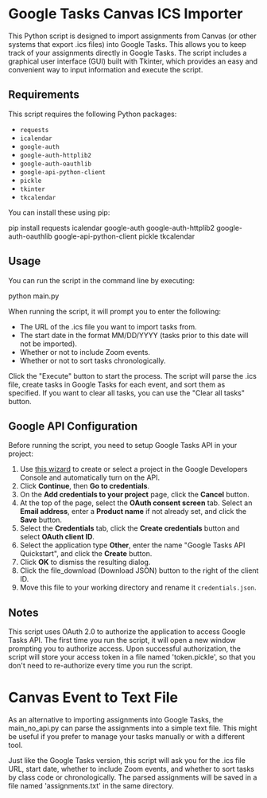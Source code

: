 # Google Tasks Canvas ICS Importer

This Python script is designed to import assignments from Canvas (or other systems that export .ics files) into Google Tasks. This allows you to keep track of your assignments directly in Google Tasks. The script includes a graphical user interface (GUI) built with Tkinter, which provides an easy and convenient way to input information and execute the script.

## Requirements

This script requires the following Python packages:

- `requests`
- `icalendar`
- `google-auth`
- `google-auth-httplib2`
- `google-auth-oauthlib`
- `google-api-python-client`
- `pickle`
- `tkinter`
- `tkcalendar`

You can install these using pip:

pip install requests icalendar google-auth google-auth-httplib2 google-auth-oauthlib google-api-python-client pickle tkcalendar

## Usage

You can run the script in the command line by executing:

python main.py

When running the script, it will prompt you to enter the following:

- The URL of the .ics file you want to import tasks from.
- The start date in the format MM/DD/YYYY (tasks prior to this date will not be imported).
- Whether or not to include Zoom events.
- Whether or not to sort tasks chronologically.

Click the "Execute" button to start the process. The script will parse the .ics file, create tasks in Google Tasks for each event, and sort them as specified. If you want to clear all tasks, you can use the "Clear all tasks" button.

## Google API Configuration

Before running the script, you need to setup Google Tasks API in your project:

1. Use [this wizard](https://console.developers.google.com/start/api?id=tasks) to create or select a project in the Google Developers Console and automatically turn on the API. 
2. Click **Continue**, then **Go to credentials**.
3. On the **Add credentials to your project** page, click the **Cancel** button.
4. At the top of the page, select the **OAuth consent screen** tab. Select an **Email address**, enter a **Product name** if not already set, and click the **Save** button.
5. Select the **Credentials** tab, click the **Create credentials** button and select **OAuth client ID**.
6. Select the application type **Other**, enter the name "Google Tasks API Quickstart", and click the **Create** button.
7. Click **OK** to dismiss the resulting dialog.
8. Click the file_download (Download JSON) button to the right of the client ID.
9. Move this file to your working directory and rename it `credentials.json`.

## Notes

This script uses OAuth 2.0 to authorize the application to access Google Tasks API. The first time you run the script, it will open a new window prompting you to authorize access. Upon successful authorization, the script will store your access token in a file named 'token.pickle', so that you don't need to re-authorize every time you run the script.

# Canvas Event to Text File

As an alternative to importing assignments into Google Tasks, the main_no_api.py can parse the assignments into a simple text file. This might be useful if you prefer to manage your tasks manually or with a different tool.

Just like the Google Tasks version, this script will ask you for the .ics file URL, start date, whether to include Zoom events, and whether to sort tasks by class code or chronologically. The parsed assignments will be saved in a file named 'assignments.txt' in the same directory.


